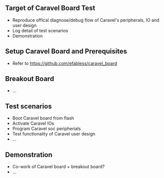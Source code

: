 ## Target of Caravel Board Test 
* Reproduce offical diagnose/debug flow of Caravel's peripherals, IO and user design
* Log detail of test scenarios
* Demonstration

## Setup Caravel Board and Prerequisites
* Refer to https://github.com/efabless/caravel_board

## Breakout Board
* ...

## Test scenarios
* Boot Caravel board from flash
* Activate Caravel IOs
* Program Caravel soc peripherials
* Test functionality of Caravel user design
* ...

## Demonstration
* Co-work of Caravel board + breakout board?
* ...
